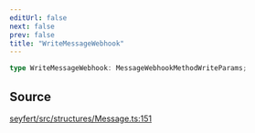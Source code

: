 ```yaml
---
editUrl: false
next: false
prev: false
title: "WriteMessageWebhook"
---
```


```ts
type WriteMessageWebhook: MessageWebhookMethodWriteParams;
```

## Source

[seyfert/src/structures/Message.ts:151](https://github.com/potoland/potocuit/blob/c4fb0c1/src/structures/Message.ts#L151)

